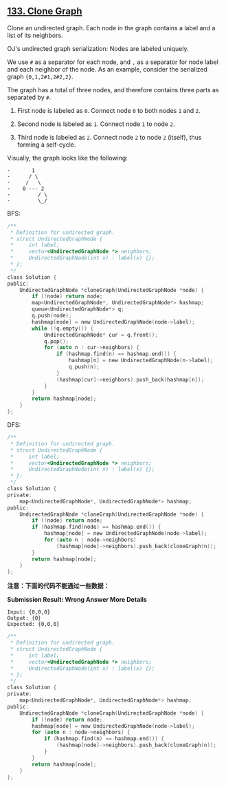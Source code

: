 ## [133. Clone Graph](https://leetcode.com/problems/clone-graph/#/description)

Clone an undirected graph. Each node in the graph contains a label and a list of its neighbors.


OJ's undirected graph serialization:
Nodes are labeled uniquely.

We use `#` as a separator for each node, and `,` as a separator for node label and each neighbor of the node.
As an example, consider the serialized graph `{0,1,2#1,2#2,2}`.

The graph has a total of three nodes, and therefore contains three parts as separated by `#`.

1. First node is labeled as `0`. Connect node `0` to both nodes `1` and `2`.

2. Second node is labeled as `1`. Connect node `1` to node `2`.

3. Third node is labeled as `2`. Connect node `2` to node `2` (itself), thus forming a self-cycle.

Visually, the graph looks like the following:

```
·       1
·      / \
·     /   \
·    0 --- 2
·         / \
·         \_/
```

BFS:

```c
/**
 * Definition for undirected graph.
 * struct UndirectedGraphNode {
 *     int label;
 *     vector<UndirectedGraphNode *> neighbors;
 *     UndirectedGraphNode(int x) : label(x) {};
 * };
 */
class Solution {
public:
    UndirectedGraphNode *cloneGraph(UndirectedGraphNode *node) {
        if (!node) return node;
        map<UndirectedGraphNode*, UndirectedGraphNode*> hashmap;
        queue<UndirectedGraphNode*> q;
        q.push(node);
        hashmap[node] = new UndirectedGraphNode(node->label);
        while (!q.empty()) {
            UndirectedGraphNode* cur = q.front();
            q.pop();
            for (auto n : cur->neighbors) {
                if (hashmap.find(n) == hashmap.end()) {
                    hashmap[n] = new UndirectedGraphNode(n->label);
                    q.push(n);
                }
                (hashmap[cur]->neighbors).push_back(hashmap[n]);
            }
        }
        return hashmap[node];
    }
};
```

DFS:

```c
/**
 * Definition for undirected graph.
 * struct UndirectedGraphNode {
 *     int label;
 *     vector<UndirectedGraphNode *> neighbors;
 *     UndirectedGraphNode(int x) : label(x) {};
 * };
 */
class Solution {
private:
    map<UndirectedGraphNode*, UndirectedGraphNode*> hashmap;
public:
    UndirectedGraphNode *cloneGraph(UndirectedGraphNode *node) {
        if (!node) return node;
        if (hashmap.find(node) == hashmap.end()) {
            hashmap[node] = new UndirectedGraphNode(node->label);
            for (auto n : node->neighbors)
                (hashmap[node]->neighbors).push_back(cloneGraph(n));
        }
        return hashmap[node];
    }
};
```

**注意：下面的代码不能通过一些数据：**

**Submission Result: Wrong Answer More Details**

```
Input: {0,0,0}
Output: {0}
Expected: {0,0,0}
```

```c
/**
 * Definition for undirected graph.
 * struct UndirectedGraphNode {
 *     int label;
 *     vector<UndirectedGraphNode *> neighbors;
 *     UndirectedGraphNode(int x) : label(x) {};
 * };
 */
class Solution {
private:
    map<UndirectedGraphNode*, UndirectedGraphNode*> hashmap;
public:
    UndirectedGraphNode *cloneGraph(UndirectedGraphNode *node) {
        if (!node) return node;
        hashmap[node] = new UndirectedGraphNode(node->label);
        for (auto n : node->neighbors) {
            if (hashmap.find(n) == hashmap.end()) {
                (hashmap[node]->neighbors).push_back(cloneGraph(n));
            }
        }
        return hashmap[node];
    }
};
```
